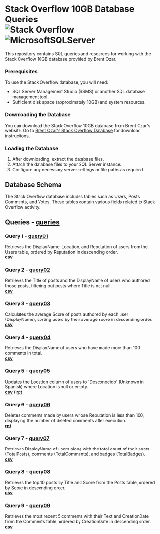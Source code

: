 # Stack Overflow 10GB Database Queries <br> ![Stack Overflow](https://img.shields.io/badge/-Stackoverflow-FE7A16?style=for-the-badge&logo=stack-overflow&logoColor=white)![MicrosoftSQLServer](https://img.shields.io/badge/Microsoft%20SQL%20Server-CC2927?style=for-the-badge&logo=microsoft%20sql%20server&logoColor=white)

This repository contains SQL queries and resources for working with the Stack Overflow 10GB database provided by Brent Ozar.

### Prerequisites

To use the Stack Overflow database, you will need:

- SQL Server Management Studio (SSMS) or another SQL database management tool.
- Sufficient disk space (approximately 10GB) and system resources.

### Downloading the Database

You can download the Stack Overflow 10GB database from Brent Ozar's website. Go to [Brent Ozar's Stack Overflow Database](https://www.brentozar.com/archive/2015/10/how-to-download-the-stack-overflow-database-via-bittorrent/) for download instructions.

### Loading the Database

1. After downloading, extract the database files.
2. Attach the database files to your SQL Server instance.
3. Configure any necessary server settings or file paths as required.

## Database Schema

The Stack Overflow database includes tables such as Users, Posts, Comments, and Votes. These tables contain various fields related to Stack Overflow activity.

## Queries - [queries](queries.sql)

### Query 1 - [query01](query/query01.sql)

Retrieves the DisplayName, Location, and Reputation of users from the Users table, ordered by Reputation in descending order.
<br>
<strong>[csv](https://raw.githubusercontent.com/lnvaldez/stackoverflow-sql/main/csv/data1.csv)</strong>

### Query 2 - [query02](query/query02.sql)

Retrieves the Title of posts and the DisplayName of users who authored those posts, filtering out posts where Title is not null.
<br>
<strong>[csv](https://raw.githubusercontent.com/lnvaldez/stackoverflow-sql/main/csv/data2.csv)</strong>

### Query 3 - [query03](query/query03.sql)

Calculates the average Score of posts authored by each user (DisplayName), sorting users by their average score in descending order.
<br>
<strong>[csv](https://raw.githubusercontent.com/lnvaldez/stackoverflow-sql/main/csv/data3.csv)</strong>

### Query 4 - [query04](query/query04.sql)

Retrieves the DisplayName of users who have made more than 100 comments in total.
<br>
<strong>[csv](/csv/data4.csv)</strong>

### Query 5 - [query05](query/query05.sql)

Updates the Location column of users to 'Desconocido' (Unknown in Spanish) where Location is null or empty.
<br>
<strong>[csv](https://raw.githubusercontent.com/lnvaldez/stackoverflow-sql/main/csv/data5.csv) / [rpt](/rpt/report5.rpt)</strong>

### Query 6 - [query06](query/query06.sql)

Deletes comments made by users whose Reputation is less than 100, displaying the number of deleted comments after execution.
<br>
<strong>[rpt](/rpt/report6.rpt)</strong>

### Query 7 - [query07](query/query07.sql)

Retrieves DisplayName of users along with the total count of their posts (TotalPosts), comments (TotalComments), and badges (TotalBadges).
<br>
<strong>[csv](/csv/data7.csv)</strong>

### Query 8 - [query08](query/query08.sql)

Retrieves the top 10 posts by Title and Score from the Posts table, ordered by Score in descending order.
<br>
<strong>[csv](/csv/data8.csv)</strong>

### Query 9 - [query09](query/query09.sql)

Retrieves the most recent 5 comments with their Text and CreationDate from the Comments table, ordered by CreationDate in descending order.
<br>
<strong>[csv](/csv/data9.csv)</strong>
